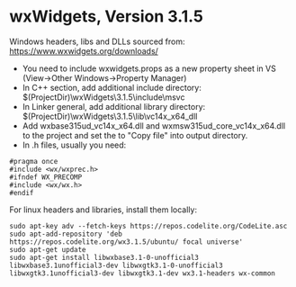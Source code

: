 # wxWidgets, Version 3.1.5

Windows headers, libs and DLLs sourced from:
https://www.wxwidgets.org/downloads/

* You need to include wxwidgets.props as a new property sheet in VS (View->Other Windows->Property Manager)
* In C++ section, add additional include directory: $(ProjectDir)\wxWidgets\3.1.5\include\msvc
* In Linker general, add additional library directory: $(ProjectDir)\wxWidgets\3.1.5\lib\vc14x_x64_dll
* Add wxbase315ud_vc14x_x64.dll and wxmsw315ud_core_vc14x_x64.dll to the project and set the to "Copy file" into output directory.
* In .h files, usually you need:
```
#pragma once
#include <wx/wxprec.h>
#ifndef WX_PRECOMP
#include <wx/wx.h>
#endif
```

For linux headers and libraries, install them locally:
```
sudo apt-key adv --fetch-keys https://repos.codelite.org/CodeLite.asc
sudo apt-add-repository 'deb https://repos.codelite.org/wx3.1.5/ubuntu/ focal universe'
sudo apt-get update
sudo apt-get install libwxbase3.1-0-unofficial3 libwxbase3.1unofficial3-dev libwxgtk3.1-0-unofficial3 libwxgtk3.1unofficial3-dev libwxgtk3.1-dev wx3.1-headers wx-common
```
